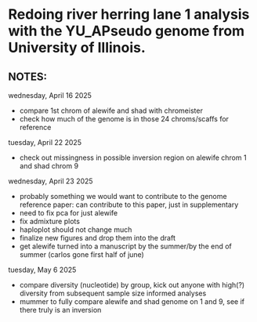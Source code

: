 Redoing river herring lane 1 analysis with the YU_APseudo genome from University of Illinois.
==============


## NOTES:
wednesday, April 16 2025
  - compare 1st chrom of alewife and shad with chromeister
  - check how much of the genome is in those 24 chroms/scaffs for reference

tuesday, April 22 2025
  - check out missingness in possible inversion region on alewife chrom 1 and shad chrom 9
 
wednesday, April 23 2025
  - probably something we would want to contribute to the genome reference paper: can contribute to this paper, just in supplementary
  - need to fix pca for just alewife
  - fix admixture plots
  - haploplot should not change much
  - finalize new figures and drop them into the draft
  - get alewife turned into a manuscript by the summer/by the end of summer (carlos gone first half of june)
  
tuesday, May 6 2025  
  - compare diversity (nucleotide) by group, kick out anyone with high(?) diversity from subsequent sample size informed analyses
  - mummer to fully compare alewife and shad genome on 1 and 9, see if there truly is an inversion